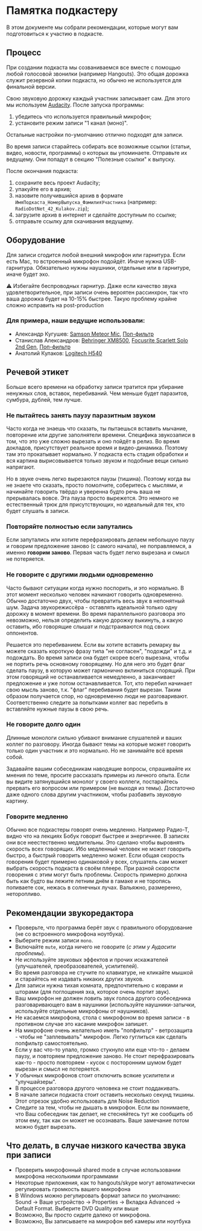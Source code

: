# Памятка подкастеру

В этом документе мы собрали рекомендации, которые могут вам подготовиться к участию в подкасте.

## Процесс

При создании подкаста мы созваниваемся все вместе с помощью любой голосовой звонилки (например Hangouts). Это общая дорожка служит резервной копии подкаста, но обычно не используется для финальной версии.

Свою звуковую дорожку каждый участник записывает сам. Для этого мы используем [Audacity](https://www.audacityteam.org/). После запуска программы:

1. убедитесь что используется правильный микрофон;
2. установите режим записи "1 канал (моно)".

Остальные настройки по-умолчанию отлично подходят для записи.

Во время записи старайтесь собирать все возможные ссылки (статьи, видео, новости, программы) о которых вы упоминаете. Отправьте их ведущему. Они попадут в секцию "Полезные ссылки" к выпуску.

После окончания подкаста:

1. сохраните весь проект Audacity;
2. упакуйте его в архив;
3. назовите получившийся архив в формате `ИмяПодкаста_НомерВыпуска_ФамилияУчастника` (например: `RadioDotNet_42_Kulakov.zip`);
4. загрузите архив в интернет и сделайте доступным по ссылке;
5. отправьте ссылку для скачивания ведущему.

## Оборудование

Для записи сгодится любой внешний микрофон или гарнитура. Если есть Mac, то встроенный микрофон подойдёт. Иначе нужна USB-гарнитура. Обязательно нужны наушники, отдельные или в гарнитуре, иначе будет эхо.

⚠️ Избегайте беспроводных гарнитур. Даже если качество звука удовлетворительное, при записи очень вероятен рассинхрон, так что ваша дорожка будет на 10-15% быстрее. Такую проблему крайне сложно исправить на post-production

### Для примера, наши ведущие использовали:

- Александр Кугушев: [Samson Meteor Mic](https://www.samsontech.ru/samson-goods/microfones/usb-mics/meteor.html), [Поп-фильтр](https://ru.wikipedia.org/wiki/%D0%9F%D0%BE%D0%BF-%D1%84%D0%B8%D0%BB%D1%8C%D1%82%D1%80)
- Станислав Александров: [Behringer XM8500](https://behringer-russia.ru/product/behringer-ultravoice-xm8500/), [Focusrite Scarlett Solo 2nd Gen](https://focusrite.com/usb-audio-interface/scarlett/scarlett-solo), [Поп-фильтр](https://ru.wikipedia.org/wiki/%D0%9F%D0%BE%D0%BF-%D1%84%D0%B8%D0%BB%D1%8C%D1%82%D1%80)
- Анатолий Кулаков: [Logitech H540](https://www.logitech.com/ru-ru/product/usb-headset-h540)

## Речевой этикет

Больше всего времени на обработку записи тратится при убирание ненужных слов, вставок, перебиваний. Чем меньше будет паразитов, сумбура, дублей, тем лучше.

### Не пытайтесь занять паузу паразитным звуком

Часто когда не знаешь что сказать, ты пытаешься вставить мычание, повторение или другие заполнятели времени. Специфика звукозаписи в том, что это уже сложно вырезать и оно пойдёт в релиз. Во время докладов, присутствует реальное время и видео-динамика. Поэтому там это прокатывает нормально. У подкаста есть стадия обработки и вся картина вырисовывается только звуком и подобные вещи сильно напрягают.

Но в звуке очень легко вырезаются паузы (тишина). Поэтому когда вы не знаете что сказать, просто помолчите, соберитесь с мыслями, и начинайте говорить твёрдо и уверенна будто речь ваша не прерывалась вовсе. Эта пауза просто вырежется. Это немного не естественный трюк для присутствующих, но идеальный для тех, кто будет слушать в записи.

### Повторяйте полностью если запутались

Если запутались или хотите перефразировать делаем небольшую паузу и говорим предложение заново (с самого начала), не поправляемся, а именно **говорим заново**. Первая часть будет легко вырезана и смысл не потеряется.

### Не говорите с другими людьми одновременно

Часто бывают ситуации когда нужно поспорить, и это нормально. В этот момент несколько человек начинают говорить одновременно. Обычно достаточно двух, чтобы превратить весь звук в непонятный шум. Задача звукорежиссёра - оставлять идеальной только одну дорожку в момент времени. Во время параллельного разговора это невозможно, нельзя определить какую дорожку выкинуть, а какую оставить, ибо говорящие слышат и подстраиваются под своих оппонентов.

Решается это перебиванием. Если вы хотите вставить ремарку вы можете сказать короткую фразу типа "не согласен", "подожди" и т.д. и подождать. Во время записи она будет скорее всего вырезана, чтобы не портить речь основному говорящему. Но для него это будет флаг сделать паузу, в которую может гармонично вклиниться спорящий. При этом говорящий не останавливается немедленно, а заканчивает предложение и уже потом останавливается. Тот, кто перебил начинает свою мысль заново, т.к. "флаг" перебивания будет вырезан. Таким образом получается спор, но одновременно люди не разговаривают. Соответственно следите за попытками коллег вас перебить в вставляйте нужные паузы в свою речь.

### Не говорите долго один

Длинные монологи сильно убивают внимание слушателей и ваших коллег по разговору. Иногда бывают темы на которые может говорить только один участник и это нормально. Но не занимайте всё время собой.

Задавайте вашим собеседникам наводящие вопросы, спрашивайте их мнения по теме, просите рассказать примеры из личного опыта. Если вы видите затянувшийся монолог у своего коллеги, постарайтесь прервать его вопросом или примером (не выходя из темы). Достаточно даже одного слова другим участником, чтобы разбавить звуковую картину.

### Говорите медленно

Обычно все подкастеры говорят очень медленно. Например Радио-Т, видно что на лекциях Бобук говорит быстрее и энергичнее. В записях они все неестественно медлительны. Это сделано чтобы выровнять скорость всех говорящих. Ибо медленный человек не может говорить быстро, а быстрый говорить медленно может. Если общая скорость говорения будет примерно одинаковой у всех, слушатель сам может выбрать скорость подкаста в своём плеере. При разной скорости говорения с этим могут быть проблемы. Скорость примерно должна быть как будто вы лежите летним днём в гамаке и не торопясь попиваете сок, нежась в солнечных лучах. Вальяжно, размеренно, неторопливо.

## Рекомендации звукоредактора

- Проверьте, что программа берёт звук с правильного оборудование (не со встроенного микрофона ноутбука).
- Выберите режим записи `mono`.
- Включайте `mute`, когда ничего не говорите (*с этим у Аудасити проблемы*).
- Не используйте звуковых эффектов и прочих искажателей (улучшателей, преобразователей, усилителей).
- Во время разговора не стучите по клавиатуре, не кликайте мышкой и старайтесь не издавать никаких других звуков.
- Для записи нужна тихая комната, предпочтительно с коврами и шторами (для поглощения эха, которое очень портит звук).
- Ваш микрофон не должен ловить звук голоса другого собеседника разговаривающего вам в наушники (используйте наушники-затычки, используйте отдельные микрофоны от наушников).
- Не касаемся микрофона, стола с микрофоном во время записи - в противном случае это касание микрофон запишет.
- На микрофоне очень желательно иметь "попфильтр" - ветрозащита - чтобы не "заплевывать" микрофон. Легко гуглиться как сделать попфильтр самостоятельно.
- Если у вас что-то упало, громко стукнуло или еще что-то - делаем паузу, и повторяем предложение заново. Не стоит перефразировать как-то - просто повторяем - кусок с посторонним шумом будет вырезан и смысл не потеряется.
- У обычных микрофонов стоит отключить всякие усилители и "улучшайзеры".
- В процессе разговора другого человека не стоит поддакивать.
- В начале записи подкаста стоит оставить несколько секунд тишины. Этот отрезок удобно использовать для Noise Reduction
- Следите за тем, чтобы не дышать в микрофон. Если вы понимаете, что Ваш собеседник так делает, не стесняйтесь тут же сообщить об этом ему, так как он может не осознавать. Ваше замечание потом можно будет вырезать.

## Что делать, в случае низкого качества звука при записи
- Проверить микрофонный shared mode в случае использовании микрофона несколькими программами
- Некоторые приложения, как то hangouts/skype могут автоматически регулировать громкость вашего микрофона
- В Windows можно регулировать формат записи по умолчанию: Sound -> Ваше устройство -> Properties -> Вкладка Advanced -> Default Format. Выберите DVD Quality или выше
- Возможно, Вы просто сидите далеко от микрофона.
- Возможно, Вы записываете на микрофон веб камеры или ноутбука
